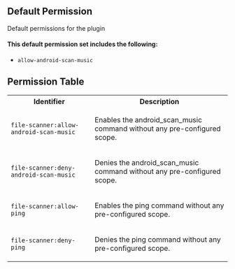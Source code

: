 ## Default Permission

Default permissions for the plugin

#### This default permission set includes the following:

- `allow-android-scan-music`

## Permission Table

<table>
<tr>
<th>Identifier</th>
<th>Description</th>
</tr>


<tr>
<td>

`file-scanner:allow-android-scan-music`

</td>
<td>

Enables the android_scan_music command without any pre-configured scope.

</td>
</tr>

<tr>
<td>

`file-scanner:deny-android-scan-music`

</td>
<td>

Denies the android_scan_music command without any pre-configured scope.

</td>
</tr>

<tr>
<td>

`file-scanner:allow-ping`

</td>
<td>

Enables the ping command without any pre-configured scope.

</td>
</tr>

<tr>
<td>

`file-scanner:deny-ping`

</td>
<td>

Denies the ping command without any pre-configured scope.

</td>
</tr>
</table>

